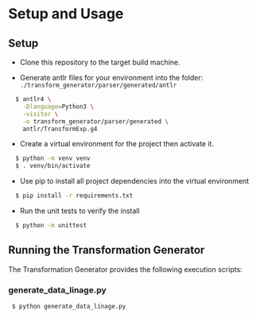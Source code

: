 # Setup and Usage

## Setup
- Clone this repository to the target build machine.

- Generate antlr files for your environment into the folder: `./transform_generator/parser/generated/antlr`
```sh
  $ antlr4 \
    -Dlanguage=Python3 \
    -visitor \
    -o transform_generator/parser/generated \
    antlr/TransformExp.g4
```

- Create a virtual environment for the project then activate it.
```sh
  $ python -m venv venv
  $ . venv/bin/activate
```

- Use pip to install all project dependencies into the virtual environment
```sh
  $ pip install -r requirements.txt
```

- Run the unit tests to verify the install
```sh
  $ python -m unittest
```

## Running the Transformation Generator

The Transformation Generator provides the following execution scripts:

### generate_data_linage.py

```sh
 $ python generate_data_linage.py 
```